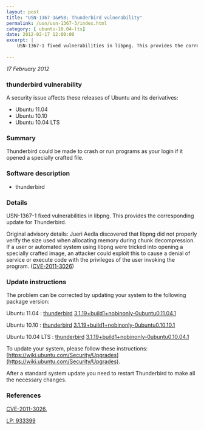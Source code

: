 ```yaml
---
layout: post
title: "USN-1367-3&#58; Thunderbird vulnerability"
permalink: /usn/usn-1367-3/index.html
category: [ ubuntu-10.04-lts]
date: 2012-02-17 12:00:00
excerpt: |
    USN-1367-1 fixed vulnerabilities in libpng. This provides the corresponding update for Thunderbird.
    
--- 
```

 
 

*17 February 2012*

### thunderbird vulnerability

A security issue affects these releases of Ubuntu and its derivatives:

* Ubuntu 11.04
* Ubuntu 10.10
* Ubuntu 10.04 LTS

### Summary

Thunderbird could be made to crash or run programs as your login if it opened a specially crafted file.

### Software description

* thunderbird 

### Details

USN-1367-1 fixed vulnerabilities in libpng. This provides the corresponding update for Thunderbird.

Original advisory details: Jueri Aedla discovered that libpng did not properly verify the size used when allocating memory during chunk decompression. If a user or automated system using libpng were tricked into opening a specially crafted image, an attacker could exploit this to cause a denial of service or execute code with the privileges of the user invoking the program. ([CVE-2011-3026](http://people.ubuntu.com/~ubuntu-security/cve/CVE-2011-3026)) 

### Update instructions

The problem can be corrected by updating your system to the following package version:

Ubuntu 11.04
 : [thunderbird](https://launchpad.net/ubuntu/+source/thunderbird) <span> [3.1.19+build1+nobinonly-0ubuntu0.11.04.1](https://launchpad.net/ubuntu/+source/thunderbird/3.1.19+build1+nobinonly-0ubuntu0.11.04.1) </span> 

Ubuntu 10.10
 : [thunderbird](https://launchpad.net/ubuntu/+source/thunderbird) <span> [3.1.19+build1+nobinonly-0ubuntu0.10.10.1](https://launchpad.net/ubuntu/+source/thunderbird/3.1.19+build1+nobinonly-0ubuntu0.10.10.1) </span> 

Ubuntu 10.04 LTS
 : [thunderbird](https://launchpad.net/ubuntu/+source/thunderbird) <span> [3.1.19+build1+nobinonly-0ubuntu0.10.04.1](https://launchpad.net/ubuntu/+source/thunderbird/3.1.19+build1+nobinonly-0ubuntu0.10.04.1) </span> 

To update your system, please follow these instructions: [https://wiki.ubuntu.com/Security/Upgrades](https://wiki.ubuntu.com/Security/Upgrades).

After a standard system update you need to restart Thunderbird to make all the necessary changes. 

### References

 
 [CVE-2011-3026](http://people.ubuntu.com/~ubuntu-security/cve/CVE-2011-3026), 

 [LP: 933399](https://launchpad.net/bugs/933399)
 

